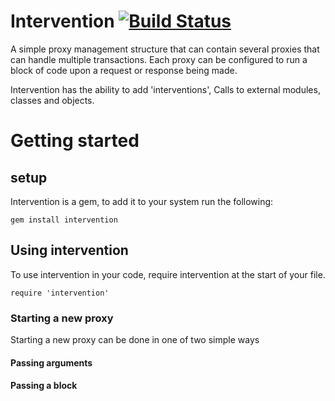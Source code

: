 Intervention
[![Build Status](https://travis-ci.org/benSlaughter/intervention.png?branch=master)](https://travis-ci.org/benSlaughter/intervention)
============

A simple proxy management structure that can contain several proxies that can handle multiple transactions.
Each proxy can be configured to run a block of code upon a request or response being made.

Intervention has the ability to add 'interventions', Calls to external modules, classes and objects.

# Getting started

## setup
Intervention is a gem, to add it to your system run the following:
```
gem install intervention
```
## Using intervention

To use intervention in your code, require intervention at the start of your file.
```
require 'intervention'
```

### Starting a new proxy
Starting a new proxy can be done in one of two simple ways
#### Passing arguments

#### Passing a block
